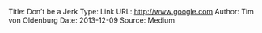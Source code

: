 Title: Don’t be a Jerk
Type: Link
URL: http://www.google.com
Author: Tim von Oldenburg
Date: 2013-12-09
Source: Medium
